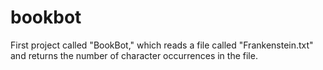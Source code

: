 # bookbot
First project called "BookBot," which reads a file called "Frankenstein.txt" and returns the number of character occurrences in the file. 
